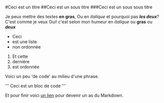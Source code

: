 #Ceci est un titre
##Ceci est un sous titre
###Ceci est un sous sous titre

Je peux mettre des textes **en gras**,
Ou en *italique* et pourquoi pas ***les deux***? C'est comme je veux 
Oui! c'est selon mon humeur en *italique* ou **gras** ou ***deux***

- Ceci 
- est une liste
- non ordonnée

1. Et cette 
2. dernière 
3. est ordonnée

Voici un peu 'de code' au milieu d'une phrase.

'''
Ceci est un bloc de code 
'''

Et pour finir voici [un lien](https://guides.github.com/features/mastering-markdown/) pour devenir un as du Markdown.
